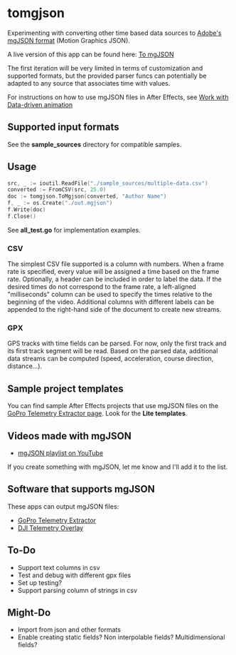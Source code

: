# tomgjson

Experimenting with converting other time based data sources to [Adobe's mgJSON format](https://github.com/JuanIrache/mgjson) (Motion Graphics JSON).

A live version of this app can be found here: [To mgJSON](https://goprotelemetryextractor.com/csv-gpx-to-mgjson/)

The first iteration will be very limited in terms of customization and supported formats, but the provided parser funcs can potentially be adapted to any source that associates time with values.

For instructions on how to use mgJSON files in After Effects, see [Work with Data-driven animation](https://helpx.adobe.com/after-effects/using/data-driven-animations.html)

## Supported input formats

See the **sample_sources** directory for compatible samples.

## Usage

```go
src, _ := ioutil.ReadFile("./sample_sources/multiple-data.csv")
converted := FromCSV(src, 25.0)
doc := tomgjson.ToMgjson(converted, "Author Name")
f, _ := os.Create("./out.mgjson")
f.Write(doc)
f.Close()
```

See **all_test.go** for implementation examples.

### CSV

The simplest CSV file supported is a column with numbers. When a frame rate is specified, every value will be assigned a time based on the frame rate. Optionally, a header can be included in order to label the data. If the desired times do not correspond to the frame rate, a left-aligned "milliseconds" column can be used to specify the times relative to the beginning of the video. Additional columns with different labels can be appended to the right-hand side of the document to create new streams.

### GPX

GPS tracks with time fields can be parsed. For now, only the first track and its first track segment will be read. Based on the parsed data, additional data streams can be computed (speed, acceleration, course direction, distance...).

## Sample project templates

You can find sample After Effects projects that use mgJSON files on the [GoPro Telemetry Extractor page](https://goprotelemetryextractor.com). Look for the **Lite templates**.

## Videos made with mgJSON

- [mgJSON playlist on YouTube](https://www.youtube.com/playlist?list=PLgoeWSWqXedI7FbZccAEudt2_t8qPX0Px)

If you create something with mgJSON, let me know and I'll add it to the list.

## Software that supports mgJSON

These apps can output mgJSON files:

- [GoPro Telemetry Extractor](https://goprotelemetryextractor.com)
- [DJI Telemetry Overlay](https://djitelemetryoverlay.com)

## To-Do

- Support text columns in csv
- Test and debug with different gpx files
- Set up testing?
- Support parsing column of strings in csv

## Might-Do

- Import from json and other formats
- Enable creating static fields? Non interpolable fields? Multidimensional fields?
